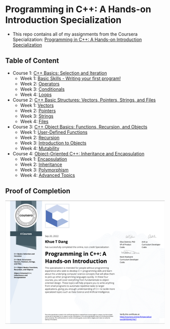# Programming in C++: A Hands-on Introduction Specialization

- This repo contains all of my assignments from the Coursera Specialization: [Programming in C++: A Hands-on Introduction Specialization](https://www.coursera.org/specializations/hands-on-cpp)

## Table of Content
- Course 1: [C++ Basics: Selection and Iteration](https://github.com/ginny100/Programming-in-C-plus-plus-A-Hands-on-Introduction/tree/master/Course%201%20-%20C%2B%2B%20Basics%20-%20Selection%20and%20Iteration)
  * Week 1: [Basic Skills - Writing your first program!](https://github.com/ginny100/Programming-in-C-plus-plus-A-Hands-on-Introduction/tree/master/Course%201%20-%20C%2B%2B%20Basics%20-%20Selection%20and%20Iteration/Week%201%20-%20Basic%20Skills%20-%20Writing%20your%20first%20program!)
  * Week 2: [Operators](https://github.com/ginny100/Programming-in-C-plus-plus-A-Hands-on-Introduction/tree/master/Course%201%20-%20C%2B%2B%20Basics%20-%20Selection%20and%20Iteration/Week%202%20-%20Operators)
  * Week 3: [Conditionals](https://github.com/ginny100/Programming-in-C-plus-plus-A-Hands-on-Introduction/tree/master/Course%201%20-%20C%2B%2B%20Basics%20-%20Selection%20and%20Iteration/Week%203%20-%20Conditionals)
  * Week 4: [Loops](https://github.com/ginny100/Programming-in-C-plus-plus-A-Hands-on-Introduction/tree/master/Course%201%20-%20C%2B%2B%20Basics%20-%20Selection%20and%20Iteration/Week%204%20-%20Loops)
- Course 2: [C++ Basic Structures: Vectors, Pointers, Strings, and Files](https://github.com/ginny100/Programming-in-C-plus-plus-A-Hands-on-Introduction/tree/master/Course%202%20-%20C%2B%2B%20Basic%20Structures%20-%20Vectors%2C%20Pointers%2C%20Strings%2C%20and%20Files)
  * Week 1: [Vectors](https://github.com/ginny100/Programming-in-C-plus-plus-A-Hands-on-Introduction/tree/master/Course%202%20-%20C%2B%2B%20Basic%20Structures%20-%20Vectors%2C%20Pointers%2C%20Strings%2C%20and%20Files/Week%201%20-%20Vectors)
  * Week 2: [Pointers](https://github.com/ginny100/Programming-in-C-plus-plus-A-Hands-on-Introduction/tree/master/Course%202%20-%20C%2B%2B%20Basic%20Structures%20-%20Vectors%2C%20Pointers%2C%20Strings%2C%20and%20Files/Week%202%20-%20Pointers)
  * Week 3: [Strings](https://github.com/ginny100/Programming-in-C-plus-plus-A-Hands-on-Introduction/tree/master/Course%202%20-%20C%2B%2B%20Basic%20Structures%20-%20Vectors%2C%20Pointers%2C%20Strings%2C%20and%20Files/Week%203%20-%20Strings)
  * Week 4: [Files](https://github.com/ginny100/Programming-in-C-plus-plus-A-Hands-on-Introduction/tree/master/Course%202%20-%20C%2B%2B%20Basic%20Structures%20-%20Vectors%2C%20Pointers%2C%20Strings%2C%20and%20Files/Week%204%20-%20Files)
- Course 3: [C++ Object Basics: Functions, Recursion, and Objects](https://github.com/ginny100/Programming-in-C-plus-plus-A-Hands-on-Introduction/tree/master/Course%203%20-%20C%2B%2B%20Object%20Basics:%20Functions%2C%20Recursion%2C%20and%20Objects)
  * Week 1: [User-Defined Functions](https://github.com/ginny100/Programming-in-C-plus-plus-A-Hands-on-Introduction/tree/master/Course%203%20-%20C%2B%2B%20Object%20Basics:%20Functions%2C%20Recursion%2C%20and%20Objects/Week%201%20-%20User-Defined%20Functions)
  * Week 2: [Recursion](https://github.com/ginny100/Programming-in-C-plus-plus-A-Hands-on-Introduction/tree/master/Course%203%20-%20C%2B%2B%20Object%20Basics:%20Functions%2C%20Recursion%2C%20and%20Objects/Week%202%20-%20Recursion)
  * Week 3: [Introduction to Objects](https://github.com/ginny100/Programming-in-C-plus-plus-A-Hands-on-Introduction/tree/master/Course%203%20-%20C%2B%2B%20Object%20Basics:%20Functions%2C%20Recursion%2C%20and%20Objects/Week%203%20-%20Introduction%20to%20Objects)
  * Week 4: [Mutability]()
- Course 4: [Object-Oriented C++: Inheritance and Encapsulation](https://github.com/ginny100/Programming-in-C-plus-plus-A-Hands-on-Introduction/tree/master/Course%204%20-%20Object-Oriented%20C%2B%2B:%20Inheritance%20and%20Encapsulation)
  * Week 1: [Encapsulation](https://github.com/ginny100/Programming-in-C-plus-plus-A-Hands-on-Introduction/tree/master/Course%204%20-%20Object-Oriented%20C%2B%2B:%20Inheritance%20and%20Encapsulation/Week%201%20-%20Encapsulation%3F)
  * Week 2: [Inheritance](https://github.com/ginny100/Programming-in-C-plus-plus-A-Hands-on-Introduction/tree/master/Course%204%20-%20Object-Oriented%20C%2B%2B:%20Inheritance%20and%20Encapsulation/Week%202%20-%20Inheritance)
  * Week 3: [Polymorphism](https://github.com/ginny100/Programming-in-C-plus-plus-A-Hands-on-Introduction/tree/master/Course%204%20-%20Object-Oriented%20C%2B%2B:%20Inheritance%20and%20Encapsulation/Week%203%20-%20Polymorphism)
  * Week 4: [Advanced Topics](https://github.com/ginny100/Programming-in-C-plus-plus-A-Hands-on-Introduction/tree/master/Course%204%20-%20Object-Oriented%20C%2B%2B:%20Inheritance%20and%20Encapsulation/Week%204%20-%20Advanced%20Topics)

## Proof of Completion

<img src="./certificate.png" width=800>